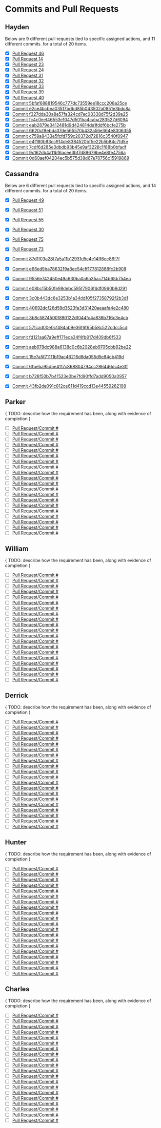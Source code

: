 # Commits and Pull Requests

## Hayden

Below are 9 different pull requests tied to specific assigned actions, and 11 different commits. for a total of 20 items.

- [x] [Pull Request 46](https://github.com/DryCreations/pdfproject/pull/46)
- [x] [Pull Request 14](https://github.com/DryCreations/pdfproject/pull/14)
- [x] [Pull Request 23](https://github.com/DryCreations/pdfproject/pull/23)
- [x] [Pull Request 24](https://github.com/DryCreations/pdfproject/pull/24)
- [x] [Pull Request 31](https://github.com/DryCreations/pdfproject/pull/31)
- [x] [Pull Request 32](https://github.com/DryCreations/pdfproject/pull/32)
- [x] [Pull Request 33](https://github.com/DryCreations/pdfproject/pull/33)
- [x] [Pull Request 39](https://github.com/DryCreations/pdfproject/pull/39)
- [x] [Pull Request 40](https://github.com/DryCreations/pdfproject/pull/40)
- [x] [Commit 5bfaf688819546c777dc73559ee18ccc208a25ce](https://github.com/DryCreations/pdfproject/commit/5bfaf688819546c777dc73559ee18ccc208a25ce)
- [x] [Commit e2ce4bcbea03517bdbd85b043502a0851e3bdc8a](https://github.com/DryCreations/pdfproject/commit/e2ce4bcbea03517bdbd85b043502a0851e3bdc8a)
- [x] [Commit f327dda30a8e57fa324cd7ec08338d75f2d39a25](https://github.com/DryCreations/pdfproject/commit/f327dda30a8e57fa324cd7ec08338d75f2d39a25)
- [x] [Commit fc4c0eef46553e1047d501ba4caba283527d6094](https://github.com/DryCreations/pdfproject/commit/fc4c0eef46553e1047d501ba4caba283527d6094)
- [x] [Commit eab2879e3412481d9d424814da1fddf6bcfe275b](https://github.com/DryCreations/pdfproject/commit/eab2879e3412481d9d424814da1fddf6bcfe275b)
- [x] [Commit 6620cf8ebda37de565570b432a56e364e8306355](https://github.com/DryCreations/pdfproject/commit/6620cf8ebda37de565570b432a56e364e8306355)
- [x] [Commit c759a8433e5fcfd759c20372d72816c3540f0947](https://github.com/DryCreations/pdfproject/commit/c759a8433e5fcfd759c20372d72816c3540f0947)
- [x] [Commit e4f180b83cc914de8384520bf5e22b5b84c7fd5e](https://github.com/DryCreations/pdfproject/commit/e4f180b83cc914de8384520bf5e22b5b84c7fd5e)
- [x] [Commit 7cdf6d285e3dbdb93b45e9af3228c1f88b0bfadf](https://github.com/DryCreations/pdfproject/commit/7cdf6d285e3dbdb93b45e9af3228c1f88b0bfadf)
- [x] [Commit 9c162db4a11bf6acee3bf7d88679be4e8fe4756a](https://github.com/DryCreations/pdfproject/commit/9c162db4a11bf6acee3bf7d88679be4e8fe4756a)
- [x] [Commit 0d60aef04204ec5b575d38d67e70756c15919869](https://github.com/DryCreations/pdfproject/commit/0d60aef04204ec5b575d38d67e70756c15919869)

## Cassandra

Below are 6 different pull requests tied to specific assigned actions, and 14 different commits. for a total of 20 items.

- [x] [Pull Request 49](https://github.com/DryCreations/pdfproject/pull/49)
- [x] [Pull Request 51](https://github.com/DryCreations/pdfproject/pull/51)
- [x] [Pull Request 55](https://github.com/DryCreations/pdfproject/pull/55)
- [x] [Pull Request 30](https://github.com/DryCreations/pdfproject/pull/30)
- [x] [Pull Request 75](https://github.com/DryCreations/pdfproject/pull/75)
- [x] [Pull Request 73](https://github.com/DryCreations/pdfproject/pull/73)
- [x] [Commit 87d1f03a28f7a5a11b12931d5c4e14ff6ec86f7f](https://github.com/DryCreations/pdfproject/commit/87d1f03a28f7a5a11b12931d5c4e14ff6ec86f7f)
- [x] [Commit e66ed9ba7863219a8ec54cff177812888fc2b908](https://github.com/DryCreations/pdfproject/commit/e66ed9ba7863219a8ec54cff177812888fc2b908)
- [x] [Commit 9556e742450e49a630ba0a6a35ac714b65b754ea](https://github.com/DryCreations/pdfproject/commit/9556e742450e49a630ba0a6a35ac714b65b754ea)
- [x] [Commit e08bc15b50fe98debc595f7906f4df0960b9d291](https://github.com/DryCreations/pdfproject/commit/e08bc15b50fe98debc595f7906f4df0960b9d291)
- [x] [Commit 3c0b443dc6e3253b1a34dd105f27358792f2b3d1](https://github.com/DryCreations/pdfproject/commit/3c0b443dc6e3253b1a34dd105f27358792f2b3d1)
- [x] [Commit 40692dcf26d59d3523fa3d31420aeaafa4e2c480](https://github.com/DryCreations/pdfproject/commit/40692dcf26d59d3523fa3d31420aeaafa4e2c480)
- [x] [Commit 3b8c5874500f880122df044fc4a836b716c3e4cb](https://github.com/DryCreations/pdfproject/commit/3b8c5874500f880122df044fc4a836b716c3e4cb)
- [x] [Commit 57fcad00e0cf484ab9e36f6f65b58c522cdcc5cd](https://github.com/DryCreations/pdfproject/commit/57fcad00e0cf484ab9e36f6f65b58c522cdcc5cd)
- [x] [Commit fd121aa67a9eff171eca34f4fb817d409db6f533](https://github.com/DryCreations/pdfproject/commit/fd121aa67a9eff171eca34f4fb817d409db6f533)
- [x] [Commit aeb978dc988a6138c0c6b2028eb9705cbb92be22](https://github.com/DryCreations/pdfproject/commit/aeb978dc988a6138c0c6b2028eb9705cbb92be22)
- [x] [Commit 15e7a5f71111b19ac46216d6da055d5e84cb419d](https://github.com/DryCreations/pdfproject/commit/15e7a5f71111b19ac46216d6da055d5e84cb419d)
- [x] [Commit 6fbeba95d5e4117c868804794cc286446dc4e3ff](https://github.com/DryCreations/pdfproject/commit/6fbeba95d5e4117c868804794cc286446dc4e3ff)
- [x] [Commit b728f50b7b41523e0be7fd90ffd7add9050a0957](https://github.com/DryCreations/pdfproject/commit/b728f50b7b41523e0be7fd90ffd7add9050a0957)
- [x] [Commit 43fb2de091c812ce611d419ccd13e44559262198](https://github.com/DryCreations/pdfproject/commit/43fb2de091c812ce611d419ccd13e44559262198)



## Parker

{ TODO: describe how the requirement has been, along with evidence of completion }

- [ ] [Pull Request/Commit #]()
- [ ] [Pull Request/Commit #]()
- [ ] [Pull Request/Commit #]()
- [ ] [Pull Request/Commit #]()
- [ ] [Pull Request/Commit #]()
- [ ] [Pull Request/Commit #]()
- [ ] [Pull Request/Commit #]()
- [ ] [Pull Request/Commit #]()
- [ ] [Pull Request/Commit #]()
- [ ] [Pull Request/Commit #]()
- [ ] [Pull Request/Commit #]()
- [ ] [Pull Request/Commit #]()
- [ ] [Pull Request/Commit #]()
- [ ] [Pull Request/Commit #]()
- [ ] [Pull Request/Commit #]()
- [ ] [Pull Request/Commit #]()
- [ ] [Pull Request/Commit #]()
- [ ] [Pull Request/Commit #]()
- [ ] [Pull Request/Commit #]()
- [ ] [Pull Request/Commit #]()

## William

{ TODO: describe how the requirement has been, along with evidence of completion }

- [ ] [Pull Request/Commit #]()
- [ ] [Pull Request/Commit #]()
- [ ] [Pull Request/Commit #]()
- [ ] [Pull Request/Commit #]()
- [ ] [Pull Request/Commit #]()
- [ ] [Pull Request/Commit #]()
- [ ] [Pull Request/Commit #]()
- [ ] [Pull Request/Commit #]()
- [ ] [Pull Request/Commit #]()
- [ ] [Pull Request/Commit #]()
- [ ] [Pull Request/Commit #]()
- [ ] [Pull Request/Commit #]()
- [ ] [Pull Request/Commit #]()
- [ ] [Pull Request/Commit #]()
- [ ] [Pull Request/Commit #]()
- [ ] [Pull Request/Commit #]()
- [ ] [Pull Request/Commit #]()
- [ ] [Pull Request/Commit #]()
- [ ] [Pull Request/Commit #]()
- [ ] [Pull Request/Commit #]()

## Derrick

{ TODO: describe how the requirement has been, along with evidence of completion }

- [ ] [Pull Request/Commit #]()
- [ ] [Pull Request/Commit #]()
- [ ] [Pull Request/Commit #]()
- [ ] [Pull Request/Commit #]()
- [ ] [Pull Request/Commit #]()
- [ ] [Pull Request/Commit #]()
- [ ] [Pull Request/Commit #]()
- [ ] [Pull Request/Commit #]()
- [ ] [Pull Request/Commit #]()
- [ ] [Pull Request/Commit #]()
- [ ] [Pull Request/Commit #]()
- [ ] [Pull Request/Commit #]()
- [ ] [Pull Request/Commit #]()
- [ ] [Pull Request/Commit #]()
- [ ] [Pull Request/Commit #]()
- [ ] [Pull Request/Commit #]()
- [ ] [Pull Request/Commit #]()
- [ ] [Pull Request/Commit #]()
- [ ] [Pull Request/Commit #]()
- [ ] [Pull Request/Commit #]()

## Hunter

{ TODO: describe how the requirement has been, along with evidence of completion }

- [ ] [Pull Request/Commit #]()
- [ ] [Pull Request/Commit #]()
- [ ] [Pull Request/Commit #]()
- [ ] [Pull Request/Commit #]()
- [ ] [Pull Request/Commit #]()
- [ ] [Pull Request/Commit #]()
- [ ] [Pull Request/Commit #]()
- [ ] [Pull Request/Commit #]()
- [ ] [Pull Request/Commit #]()
- [ ] [Pull Request/Commit #]()
- [ ] [Pull Request/Commit #]()
- [ ] [Pull Request/Commit #]()
- [ ] [Pull Request/Commit #]()
- [ ] [Pull Request/Commit #]()
- [ ] [Pull Request/Commit #]()
- [ ] [Pull Request/Commit #]()
- [ ] [Pull Request/Commit #]()
- [ ] [Pull Request/Commit #]()
- [ ] [Pull Request/Commit #]()
- [ ] [Pull Request/Commit #]()

## Charles

{ TODO: describe how the requirement has been, along with evidence of completion }

- [ ] [Pull Request/Commit #]()
- [ ] [Pull Request/Commit #]()
- [ ] [Pull Request/Commit #]()
- [ ] [Pull Request/Commit #]()
- [ ] [Pull Request/Commit #]()
- [ ] [Pull Request/Commit #]()
- [ ] [Pull Request/Commit #]()
- [ ] [Pull Request/Commit #]()
- [ ] [Pull Request/Commit #]()
- [ ] [Pull Request/Commit #]()
- [ ] [Pull Request/Commit #]()
- [ ] [Pull Request/Commit #]()
- [ ] [Pull Request/Commit #]()
- [ ] [Pull Request/Commit #]()
- [ ] [Pull Request/Commit #]()
- [ ] [Pull Request/Commit #]()
- [ ] [Pull Request/Commit #]()
- [ ] [Pull Request/Commit #]()
- [ ] [Pull Request/Commit #]()
- [ ] [Pull Request/Commit #]()
